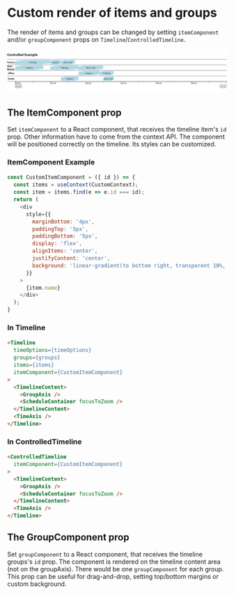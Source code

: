 # Custom render of items and groups
The render of items and groups can be changed by setting `itemComponent` and/or `groupComponent` props on `Timeline`/`ControlledTimeline`.

![Controlled example](../images/controlled-example.png)

## The ItemComponent prop
Set `itemComponent` to a React component, that receives the timeline item's `id` prop. Other information have to come from the context API. The component will be positioned correctly on the timeline. Its styles can be customized.

### ItemComponent Example
```javascript
const CustomItemComponent = ({ id }) => {
  const items = useContext(CustomContext);
  const item = items.find(e => e.id === id);
  return (
    <div
      style={{
        marginBottom: '4px',
        paddingTop: '5px',
        paddingBottom: '5px',
        display: 'flex',
        alignItems: 'center',
        justifyContent: 'center',
        background: 'linear-gradient(to bottom right, transparent 10%, lightblue 15%, lightblue 85%, transparent 90%)'
      }}
    >
      {item.name}
    </div>
  );
}
```

### In Timeline
```html
<Timeline
  timeOptions={timeOptions}
  groups={groups}
  items={items}
  itemComponent={CustomItemComponent}
>
  <TimelineContent>
    <GroupAxis />
    <ScheduleContainer focusToZoom />
  </TimelineContent>
  <TimeAxis />
</Timeline>
  ```

### In ControlledTimeline
```html
<ControlledTimeline
  itemComponent={CustomItemComponent}
>
  <TimelineContent>
    <GroupAxis />
    <ScheduleContainer focusToZoom />
  </TimelineContent>
  <TimeAxis />
</Timeline>
```

## The GroupComponent prop
Set `groupComponent` to a React component, that receives the timeline groups's `id` prop. The component is rendered on the timeline content area (not on the groupAxis). There would be one `groupComponent` for each group. This prop can be useful for drag-and-drop, setting top/bottom margins or custom background.